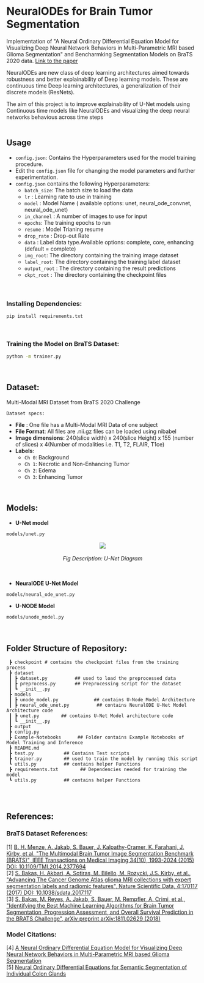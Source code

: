 # NeuralODEs for Brain Tumor Segmentation

Implementation of "A Neural Ordinary Differential Equation Model for Visualizing Deep Neural Network Behaviors in Multi-Parametric MRI based Glioma Segmentation" and Bencharmking Segmentation Models on BraTS 2020 data.
[Link to the paper](https://arxiv.org/abs/2203.00628)  
  
NeuralODEs are new class of deep learning architectures aimed towards robustness and better explainability of Deep learning models. These are continuous time Deep learning architectures, a generalization of their discrete models (ResNets).   

<!-- ## Basic Navigation:
* `models` directory contains the architectures of different models implemented
* `script` contains the bash scripts to run the model with different configurations(or hyperparameters)
* `dataset` contains the scripts for prepararing dataset and preprocessing of dataset
* `Example-Notebook` has pre-trained experiments and visualization of results
* `trainer.py` contains the code for training the model 
* `test.py` contains the code for testing the model and Inference mode -->

The aim of this project is to improve explainability of U-Net models using Continuous time models like NeuralODEs and visualizing the deep neural networks behavious across time steps
<br>
<br>

## Usage
* `config.json`: Contains the Hyperparameters used for the model training procedure.  
* Edit the `config.json` file for changing the model parameters and further experimentation. 
* `config.json` contains the following Hyperparameters: 
    * `batch_size`: The batch size to load the data
    * `lr` : Learning rate to use in training
    * `model` : Model Name ( available options: unet, neural_ode_convnet, neural_ode_unet)
    * `in_channel` : A number of images to use for input
    * `epochs`: The training epochs to run
    * `resume` : Model Trianing resume
    * `drop_rate` : Drop-out Rate
    * `data` : Label data type.Available options: complete, core, enhancing (default = complete)
    * `img_root`: The directory containing the training image dataset
    * `label_root`: The directory containing the training label dataset
    * `output_root` : The directory containing the result predictions
    * `ckpt_root` : The directory containing the checkpoint files
    <br>
    <br>

### Installing Dependencies:
```bash
pip install requirements.txt
```
<br> 

### Training the Model on BraTS Dataset:

```bash
python -m trainer.py
```
<br> 

## Dataset:

Multi-Modal MRI Dataset from BraTS 2020 Challenge  

`Dataset specs:`

* **File** : One file has a Multi-Modal MRI Data of one subject
* **File Format**: All files are .nii.gz files can be loaded using nibabel
* **Image dimensions**: 240(slice width) x 240(slice Height) x 155 (number of slices) x 4(Number of modalities i.e. T1, T2, FLAIR, T1ce)
* **Labels**:
    * `Ch 0`: Background
    * `Ch 1`: Necrotic and Non-Enhancing Tumor
    * `Ch 2`: Edema
    * `Ch 3`: Enhancing Tumor

<br>
  
## Models:
* **U-Net model**  
```bash
models/unet.py
```
<div align = "center">
    <img src = "https://i.imgur.com/OXtVFvT.png">
    <br>
    <br>
    <em align = "center">Fig Description: U-Net Diagram</em>
    <br>
</div>
<br>
<br>

* **NeuralODE U-Net Model**
```bash
models/neural_ode_unet.py
```
* **U-NODE Model**
```bash
models/unode_model.py
```
<br>

## Folder Structure of Repository:

```
 ┣ checkpoint # contains the checkpoint files from the training process
 ┣ dataset
 ┃ ┣ dataset.py          ## used to load the preprocessed data
 ┃ ┣ preprocess.py       ## Preprocessing script for the dataset
 ┃ ┗ __init__.py
 ┣ models
 ┃ ┣ unode_model.py             ## contains U-Node Model Architecture
 ┃ ┣ neural_ode_unet.py          ## contains NeuralODE U-Net Model Architecture code
 ┃ ┣ unet.py        ## contains U-Net Model architecture code
 ┃ ┗ __init__.py
 ┣ output
 ┣ config.py
 ┣ Example-Notebooks      ## Folder contains Example Notebooks of Model Training and Inference
 ┣ README.md
 ┣ test.py           ## Contains Test scripts
 ┣ trainer.py        ## used to train the model by running this script
 ┗ utils.py          ## contains helper Functions
 ┣ requirements.txt        ## Dependencies needed for training the model
 ┗ utils.py          ## contains helper Functions
 
```
<br>

## References:  
### BraTS Dataset References:
[1] [B. H. Menze, A. Jakab, S. Bauer, J. Kalpathy-Cramer, K. Farahani, J. Kirby, et al. "The Multimodal Brain Tumor Image Segmentation Benchmark (BRATS)", IEEE Transactions on Medical Imaging 34(10), 1993-2024 (2015) DOI: 10.1109/TMI.2014.2377694](https://pubmed.ncbi.nlm.nih.gov/25494501/)   
[2] [S. Bakas, H. Akbari, A. Sotiras, M. Bilello, M. Rozycki, J.S. Kirby, et al., "Advancing The Cancer Genome Atlas glioma MRI collections with expert segmentation labels and radiomic features", Nature Scientific Data, 4:170117 (2017) DOI: 10.1038/sdata.2017.117](https://pubmed.ncbi.nlm.nih.gov/28872634/)  
[3]  [S. Bakas, M. Reyes, A. Jakab, S. Bauer, M. Rempfler, A. Crimi, et al., "Identifying the Best Machine Learning Algorithms for Brain Tumor Segmentation, Progression Assessment, and Overall Survival Prediction in the BRATS Challenge", arXiv preprint arXiv:1811.02629 (2018)](https://arxiv.org/abs/1811.02629)

### Model Citations:  
[4] [A Neural Ordinary Differential Equation Model for Visualizing Deep Neural Network Behaviors in Multi-Parametric MRI based Glioma Segmentation](https://arxiv.org/abs/2203.00628)   
[5] [Neural Ordinary Differential Equations for Semantic Segmentation of Individual Colon Glands](https://arxiv.org/abs/1910.10470)
